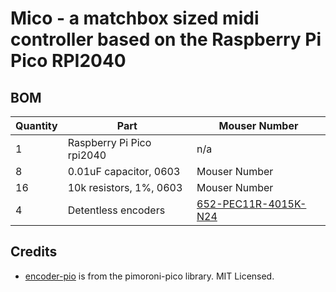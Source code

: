 # Mico - a matchbox sized midi controller based on the Raspberry Pi Pico RPI2040

## BOM

| Quantity | Part | Mouser Number |
|---|---|---|
| 1 | Raspberry Pi Pico rpi2040 | n/a |
| 8 | 0.01uF capacitor, 0603 | Mouser Number |
| 16 | 10k resistors, 1%, 0603 | Mouser Number |
| 4 | Detentless encoders | [652-PEC11R-4015K-N24](https://no.mouser.com/ProductDetail/652-PEC11R-4015K-N24) |

## Credits
- [encoder-pio](https://github.com/pimoroni/pimoroni-pico) is from the pimoroni-pico library. MIT Licensed.
